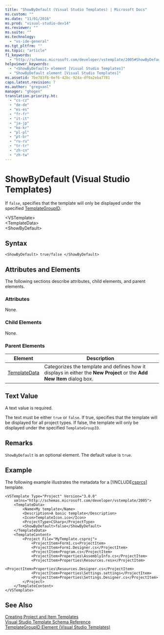 ```yaml
---
title: "ShowByDefault (Visual Studio Templates) | Microsoft Docs"
ms.custom: ""
ms.date: "11/01/2016"
ms.prod: "visual-studio-dev14"
ms.reviewer: ""
ms.suite: ""
ms.technology: 
  - "vs-ide-general"
ms.tgt_pltfrm: ""
ms.topic: "article"
f1_keywords: 
  - "http://schemas.microsoft.com/developer/vstemplate/2005#ShowByDefault"
helpviewer_keywords: 
  - "<ShowByDefault> element [Visual Studio Templates]"
  - "ShowByDefault element [Visual Studio Templates]"
ms.assetid: 7be783f6-0ef6-42bc-924a-df9a2eba7781
caps.latest.revision: 7
ms.author: "gregvanl"
manager: "ghogen"
translation.priority.ht: 
  - "cs-cz"
  - "de-de"
  - "es-es"
  - "fr-fr"
  - "it-it"
  - "ja-jp"
  - "ko-kr"
  - "pl-pl"
  - "pt-br"
  - "ru-ru"
  - "tr-tr"
  - "zh-cn"
  - "zh-tw"
---
```

# ShowByDefault (Visual Studio Templates)
If `false`, specifies that the template will only be displayed under the specified [TemplateGroupID](../extensibility/templategroupid-element-visual-studio-templates.md).  
  
 \<VSTemplate>  
 \<TemplateData>  
 \<ShowByDefault>  
  
## Syntax  
  
```  
<ShowByDefault> true/false </ShowByDefault>  
```  
  
## Attributes and Elements  
 The following sections describe attributes, child elements, and parent elements.  
  
### Attributes  
 None.  
  
### Child Elements  
 None.  
  
### Parent Elements  
  
|Element|Description|  
|-------------|-----------------|  
|[TemplateData](../extensibility/templatedata-element-visual-studio-templates.md)|Categorizes the template and defines how it displays in either the **New Project** or the **Add New Item** dialog box.|  
  
## Text Value  
 A text value is required.  
  
 The text must be either `true` or `false`. If true, specifies that the template will be displayed for all project types. If false, the template will only be displayed under the specified `TemplateGroupID`.  
  
## Remarks  
 `ShowByDefault` is an optional element. The default value is `true`.  
  
## Example  
 The following example illustrates the metadata for a [!INCLUDE[csprcs](../data-tools/includes/csprcs_md.md)] template.  
  
```  
<VSTemplate Type="Project" Version="3.0.0"  
    xmlns="http://schemas.microsoft.com/developer/vstemplate/2005">  
    <TemplateData>  
        <Name>My template</Name>  
        <Description>A basic template</Description>  
        <Icon>TemplateIcon.ico</Icon>  
        <ProjectType>CSharp</ProjectType>  
        <ShowByDefault>false</ShowByDefault>  
    </TemplateData>  
    <TemplateContent>  
        <Project File="MyTemplate.csproj">  
            <ProjectItem>Form1.cs<ProjectItem>  
            <ProjectItem>Form1.Designer.cs</ProjectItem>  
            <ProjectItem>Program.cs</ProjectItem>  
            <ProjectItem>Properties\AssemblyInfo.cs</ProjectItem>  
            <ProjectItem>Properties\Resources.resx</ProjectItem>  
            <ProjectItem>Properties\Resources.Designer.cs</ProjectItem>  
            <ProjectItem>Properties\Settings.settings</ProjectItem>  
            <ProjectItem>Properties\Settings.Designer.cs</ProjectItem>  
        </Project>  
    </TemplateContent>  
</VSTemplate>  
```  
  
## See Also  
 [Creating Project and Item Templates](../ide/creating-project-and-item-templates.md)   
 [Visual Studio Template Schema Reference](../extensibility/visual-studio-template-schema-reference.md)   
 [TemplateGroupID Element (Visual Studio Templates)](../extensibility/templategroupid-element-visual-studio-templates.md)